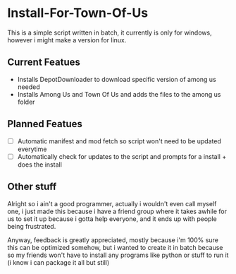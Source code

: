 # Install-For-Town-Of-Us

This is a simple script written in batch, it currently is only for windows, however i might make a version for linux.

## Current Featues

* Installs DepotDownloader to download specific version of among us needed
* Installs Among Us and Town Of Us and adds the files to the among us folder

## Planned Featues

- [ ] Automatic manifest and mod fetch so script won't need to be updated everytime
- [ ] Automatically check for updates to the script and prompts for a install + does the install

## Other stuff

Alright so i ain't a good programmer, actually i wouldn't even call myself one, i just made this because i have a friend group where it takes awhile for us to set it up because i gotta help everyone, and it ends up with people being frustrated.

Anyway, feedback is greatly appreciated, mostly because i'm 100% sure this can be optimized somehow, but i wanted to create it in batch because so my friends won't have to install any programs like python or stuff to run it (i know i can package it all but still)
